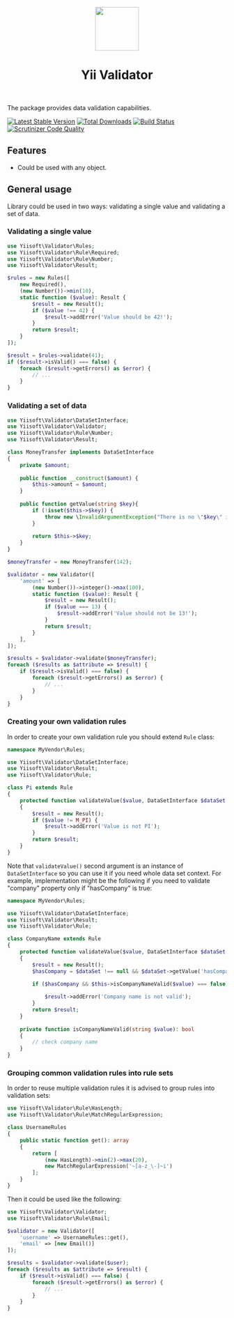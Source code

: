 <p align="center">
    <a href="https://github.com/yiisoft" target="_blank">
        <img src="https://avatars0.githubusercontent.com/u/993323" height="100px">
    </a>
    <h1 align="center">Yii Validator</h1>
    <br>
</p>

The package provides data validation capabilities.

[![Latest Stable Version](https://poser.pugx.org/yiisoft/validator/v/stable.png)](https://packagist.org/packages/yiisoft/validator)
[![Total Downloads](https://poser.pugx.org/yiisoft/validator/downloads.png)](https://packagist.org/packages/yiisoft/validator)
[![Build Status](https://travis-ci.com/yiisoft/validator.svg?branch=master)](https://travis-ci.com/yiisoft/validator)
[![Scrutinizer Code Quality](https://scrutinizer-ci.com/g/yiisoft/validator/badges/quality-score.png?b=master)](https://scrutinizer-ci.com/g/yiisoft/validator/?branch=master)

## Features

- Could be used with any object. 

## General usage

Library could be used in two ways: validating a single value and validating a set of data.

### Validating a single value

```php
use Yiisoft\Validator\Rules;
use Yiisoft\Validator\Rule\Required;
use Yiisoft\Validator\Rule\Number;
use Yiisoft\Validator\Result;

$rules = new Rules([
    new Required(),
    (new Number())->min(10),
    static function ($value): Result {
        $result = new Result();
        if ($value !== 42) {
            $result->addError('Value should be 42!');
        }
        return $result;
    }
]);

$result = $rules->validate(41);
if ($result->isValid() === false) {
    foreach ($result->getErrors() as $error) {
        // ...
    }
}
```

### Validating a set of data

```php
use Yiisoft\Validator\DataSetInterface;
use Yiisoft\Validator\Validator;
use Yiisoft\Validator\Rule\Number;
use Yiisoft\Validator\Result;

class MoneyTransfer implements DataSetInterface
{
    private $amount;
    
    public function __construct($amount) {
        $this->amount = $amount;
    }
    
    public function getValue(string $key){
        if (!isset($this->$key)) {
            throw new \InvalidArgumentException("There is no \"$key\" in MoneyTransfer.");
        }
        
        return $this->$key;
    }
}

$moneyTransfer = new MoneyTransfer(142);

$validator = new Validator([    
    'amount' => [
        (new Number())->integer()->max(100),
        static function ($value): Result {
            $result = new Result();
            if ($value === 13) {
                $result->addError('Value should not be 13!');
            }
            return $result;
        }
    ],
]);

$results = $validator->validate($moneyTransfer);
foreach ($results as $attribute => $result) {
    if ($result->isValid() === false) {
        foreach ($result->getErrors() as $error) {
            // ...
        }
    }
}
```

### Creating your own validation rules

In order to create your own validation rule you should extend `Rule` class:

```php
namespace MyVendor\Rules;

use Yiisoft\Validator\DataSetInterface;
use Yiisoft\Validator\Result;
use Yiisoft\Validator\Rule;

class Pi extends Rule
{
    protected function validateValue($value, DataSetInterface $dataSet = null): Result
    {
        $result = new Result();
        if ($value != M_PI) {
            $result->addError('Value is not PI');
        }
        return $result;
    }
}
```

Note that `validateValue()` second argument is an instance of `DataSetInterface` so you can use it if you need
whole data set context. For example, implementation might be the following if you need to validate "company"
property only if "hasCompany" is true:

```php
namespace MyVendor\Rules;

use Yiisoft\Validator\DataSetInterface;
use Yiisoft\Validator\Result;
use Yiisoft\Validator\Rule;

class CompanyName extends Rule
{
    protected function validateValue($value, DataSetInterface $dataSet = null): Result
    {
        $result = new Result();
        $hasCompany = $dataSet !== null && $dataSet->getValue('hasCompany') === true;

        if ($hasCompany && $this->isCompanyNameValid($value) === false) {
            
            $result->addError('Company name is not valid');
        }
        return $result;
    }
    
    private function isCompanyNameValid(string $value): bool
    {
        // check company name    
    }
}
```

### Grouping common validation rules into rule sets

In order to reuse multiple validation rules it is advised to group rules into validation sets:

```php
use Yiisoft\Validator\Rule\HasLength;
use Yiisoft\Validator\Rule\MatchRegularExpression;

class UsernameRules
{
    public static function get(): array
    {
        return [
            (new HasLength)->min(2)->max(20),
            new MatchRegularExpression('~[a-z_\-]~i')
        ];
    }
}
```

Then it could be used like the following:

```php
use Yiisoft\Validator\Validator;
use Yiisoft\Validator\Rule\Email;

$validator = new Validator([    
    'username' => UsernameRules::get(),
    'email' => [new Email()]
]);

$results = $validator->validate($user);
foreach ($results as $attribute => $result) {
    if ($result->isValid() === false) {
        foreach ($result->getErrors() as $error) {
            // ...
        }
    }
}
```

 
